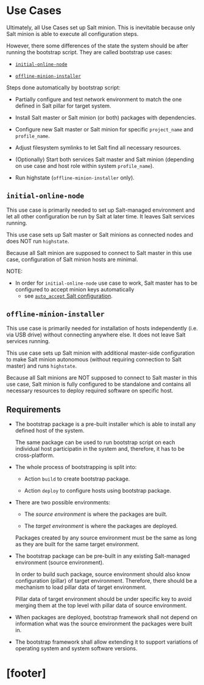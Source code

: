 
# Use Cases #

Ultimately, all Use Cases set up Salt minion. This is inevitable because
only Salt minion is able to execute all configuration steps.

However, there some differences of the state the system should be after
running the bootstrap script. They are called bootstrap use cases:

*   [`initial-online-node`][14]

*   [`offline-minion-installer`][13]

Steps done automatically by bootstrap script:

*   Partially configure and test network environment to match the one
    defined in Salt pillar for target system.

*   Install Salt master or Salt minion (or both) packages with dependencies.

*   Configure new Salt master or Salt minion for
    specific `project_name` and `profile_name`.

*   Adjust filesystem symlinks to let Salt find all necessary resources.

*   (Optionally) Start both services Salt master and Salt minion
    (depending on use case and host role within system `profile_name`).

*   Run highstate (`offline-minion-installer` only).

## `initial-online-node` ##

This use case is primarily needed to set up Salt-managed environment and let
all other configuration be run by Salt at later time.
It leaves Salt services running.

This use case sets up Salt master or Salt minions as connected nodes
and does NOT run `highstate`.

Because all Salt minion are supposed to connect to Salt master in this
use case, configuration of Salt minion hosts are minimal.

NOTE:
*   In order for `initial-online-node` use case to work,
    Salt master has to be configured to accept minion keys automatically
    - see [`auto_accept` Salt configuration][30].

## `offline-minion-installer` ##

This use case is primarily needed for installation of hosts independently
(i.e. via USB drive) without connecting anywhere else.
It does not leave Salt services running.

This use case sets up Salt minion with additional master-side
configuration to make Salt minion autonomous
(without requiring connection to Salt master) and runs `highstate`.

Because all Salt minions are NOT supposed to connect to Salt master in this
use case, Salt minion is fully configured to be standalone and contains
all necessary resources to deploy required software on specific host.

## Requirements ##

*   The bootstrap package is a pre-built installer which is able to install
    any defined host of the system.

    The same package can be used to run bootstrap script on each individual
    host participatin in the system and, therefore,
    it has to be cross-platform.

*   The whole process of bootstrapping is split into:

    *   Action `build` to create bootstrap package.

    *   Action `deploy` to configure hosts using bootstrap package.

*   There are two possible environments:

    *   The _source environment_ is where the packages are built.

    *   The _target environment_ is where the packages are deployed.

    Packages created by any source environment must be the same as long as
    they are built for the same target environment.

*   The bootstrap package can be pre-built in any existing Salt-managed
    environment (source environment).

    In order to build such package, source environment should also know
    configuration (pillar) of target environment. Therefore, there should
    be a mechanism to load pillar data of target environment.

    Pillar data of target environment should be under specific key
    to avoid merging them at the top level with pillar data of source
    environment.

*   When packages are deployed, bootstrap framework shall not depend
    on information what was the source environment the packages were
    built in.

*   The bootstrap framework shall allow extending it to support variations
    of operating system and system software versions.

# [footer] #

[13]: #offline-minion-installer
[14]: #initial-online-node

[30]: http://docs.saltstack.com/en/latest/ref/configuration/master.html#auto-accept


